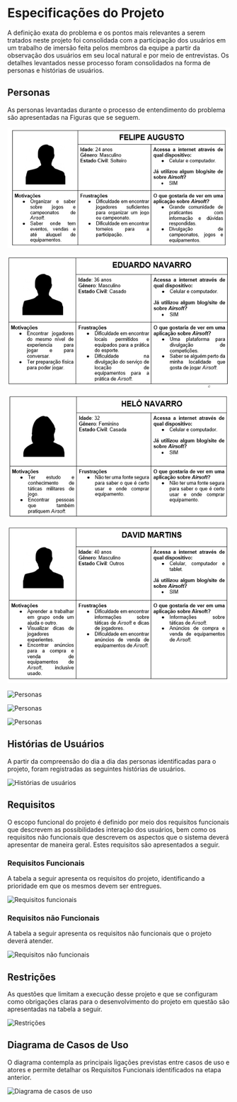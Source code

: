 # Especificações do Projeto
A definição exata do problema e os pontos mais relevantes a serem tratados neste projeto foi consolidada com a participação dos usuários em um trabalho de imersão feita pelos membros da equipe a partir da observação dos usuários em seu local natural e por meio de entrevistas. Os detalhes levantados nesse processo foram consolidados na forma de personas e histórias de usuários.

## Personas
As personas levantadas durante o processo de entendimento do problema são apresentadas na Figuras que se seguem.

![Personas](img/felipe.PNG)

![Personas](img/eduardo.PNG)

![Personas](img/helo.PNG)

![Personas](docs/img/david.PNG)

![Personas](/img/ari.PNG)

![Personas](/img/erick.PNG)

![Personas](/img/andre.PNG)

## Histórias de Usuários
A partir da compreensão do dia a dia das personas identificadas para o projeto, foram registradas as seguintes histórias de usuários.

![Histórias de usuários](/img/historias.PNG)

## Requisitos
O escopo funcional do projeto é definido por meio dos requisitos funcionais que descrevem as possibilidades interação dos usuários, bem como os requisitos não funcionais que descrevem os aspectos que o sistema deverá apresentar de maneira geral. Estes requisitos são apresentados a seguir.

### Requisitos Funcionais
A tabela a seguir apresenta os requisitos do projeto, identificando a prioridade em que os mesmos devem ser entregues.

![Requisitos funcionais](/img/requisitos_funcinais.PNG)

### Requisitos não Funcionais
A tabela a seguir apresenta os requisitos não funcionais que o projeto deverá atender.

![Requisitos não funcionais](/img/requisitos_nao_funcionais.PNG)

## Restrições
As questões que limitam a execução desse projeto e que se configuram como obrigações claras para o desenvolvimento do projeto em questão são apresentadas na tabela a seguir.

![Restrições](/img/restricoes.PNG)

## Diagrama de Casos de Uso
O diagrama contempla as principais ligações previstas entre casos de uso e atores e permite detalhar os Requisitos Funcionais identificados na etapa anterior.

![Diagrama de casos de uso](/img/diagrama_caso_usos.PNG)
